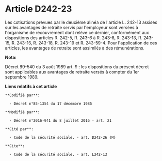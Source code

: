 # Article D242-23

Les cotisations prévues par le deuxième alinéa de l'article L. 242-13 assises sur les avantages de retraite servis par
l'employeur sont versées à l'organisme de recouvrement dont relève ce dernier, conformément aux dispositions des articles R.
242-5, R. 243-6 à R. 243-8, R. 243-13, R. 243-15, R. 243-16, R. 243-18, R. 243-19 et R. 243-59-4. Pour l'application de ces
articles, les avantages de retraite sont assimilés à des rémunérations.

**Nota:**

Décret 89-540 du 3 août 1989 art. 9 : les dispositions du présent décret sont applicables aux avantages de retraite versés à
compter du 1er septembre 1989.

**Liens relatifs à cet article**

	**Codifié par**:

	  - Décret n°85-1354 du 17 décembre 1985

	**Modifié par**:

	  - Décret n°2016-941 du 8 juillet 2016 - art. 21

	**Cité par**:

	  - Code de la sécurité sociale. - art. D242-26 (M)

	**Cite**:

	  - Code de la sécurité sociale. - art. L242-13
